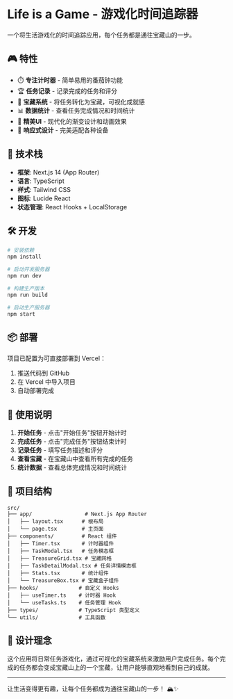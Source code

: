 # Life is a Game - 游戏化时间追踪器

一个将生活游戏化的时间追踪应用，每个任务都是通往宝藏山的一步。

## 🎮 特性

- ⏱️ **专注计时器** - 简单易用的番茄钟功能
- 🏆 **任务记录** - 记录完成的任务和评分
- 💎 **宝藏系统** - 将任务转化为宝藏，可视化成就感
- 📊 **数据统计** - 查看任务完成情况和时间统计
- 🎨 **精美UI** - 现代化的渐变设计和动画效果
- 📱 **响应式设计** - 完美适配各种设备

## 🚀 技术栈

- **框架**: Next.js 14 (App Router)
- **语言**: TypeScript
- **样式**: Tailwind CSS
- **图标**: Lucide React
- **状态管理**: React Hooks + LocalStorage

## 🛠️ 开发

```bash
# 安装依赖
npm install

# 启动开发服务器
npm run dev

# 构建生产版本
npm run build

# 启动生产服务器
npm start
```

## 📦 部署

项目已配置为可直接部署到 Vercel：

1. 推送代码到 GitHub
2. 在 Vercel 中导入项目
3. 自动部署完成

## 🎯 使用说明

1. **开始任务** - 点击"开始任务"按钮开始计时
2. **完成任务** - 点击"完成任务"按钮结束计时
3. **记录任务** - 填写任务描述和评分
4. **查看宝藏** - 在宝藏山中查看所有完成的任务
5. **统计数据** - 查看总体完成情况和时间统计

## 📁 项目结构

```
src/
├── app/                 # Next.js App Router
│   ├── layout.tsx      # 根布局
│   └── page.tsx        # 主页面
├── components/         # React 组件
│   ├── Timer.tsx       # 计时器组件
│   ├── TaskModal.tsx   # 任务模态框
│   ├── TreasureGrid.tsx # 宝藏网格
│   ├── TaskDetailModal.tsx # 任务详情模态框
│   ├── Stats.tsx       # 统计组件
│   └── TreasureBox.tsx # 宝藏盒子组件
├── hooks/             # 自定义 Hooks
│   ├── useTimer.ts    # 计时器 Hook
│   └── useTasks.ts    # 任务管理 Hook
├── types/             # TypeScript 类型定义
└── utils/             # 工具函数
```

## 🎨 设计理念

这个应用将日常任务游戏化，通过可视化的宝藏系统来激励用户完成任务。每个完成的任务都会变成宝藏山上的一个宝藏，让用户能够直观地看到自己的成就。

---

让生活变得更有趣，让每个任务都成为通往宝藏山的一步！ 🏔️✨
